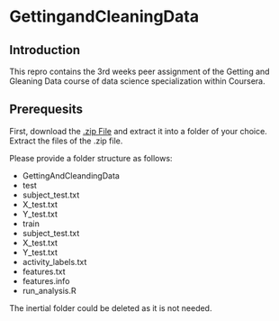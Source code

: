 GettingandCleaningData
======================
## Introduction
This repro contains the 3rd weeks peer assignment of the Getting and Gleaning Data course of data science specialization within Coursera.

## Prerequesits
First, download the [.zip File](https://d396qusza40orc.cloudfront.net/getdata%2Fprojectfiles%2FUCI%20HAR%20Dataset.zip)
and extract it into a folder of your choice. Extract the files of the .zip file. 

Please provide a folder structure as follows:

* GettingAndCleandingData
 * test
  * subject_test.txt
  * X_test.txt
  * Y_test.txt
 * train
  * subject_test.txt
  * X_test.txt
  * Y_test.txt
* activity_labels.txt
* features.txt
* features.info
* run_analysis.R

The inertial folder could be deleted as it is not needed.
 
